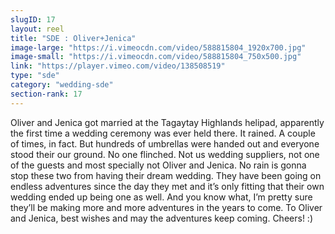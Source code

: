 ```yaml
---
slugID: 17 
layout: reel
title: "SDE : Oliver+Jenica"
image-large: "https://i.vimeocdn.com/video/588815804_1920x700.jpg"
image-small: "https://i.vimeocdn.com/video/588815804_750x500.jpg"
link: "https://player.vimeo.com/video/138508519"
type: "sde"
category: "wedding-sde"
section-rank: 17
---
```

Oliver and Jenica got married at the Tagaytay Highlands helipad, apparently the first time a wedding ceremony was ever held there. It rained. A couple of times, in fact. But hundreds of umbrellas were handed out and everyone stood their our ground. No one flinched. Not us wedding suppliers, not one of the guests and most specially not Oliver and Jenica. No rain is gonna stop these two from having their dream wedding.
They have been going on endless adventures since the day they met and it’s only fitting that their own wedding ended up being one as well. And you know what, I’m pretty sure they’ll be making more and more adventures in the years to come.
To Oliver and Jenica, best wishes and may the adventures keep coming. Cheers! :)
